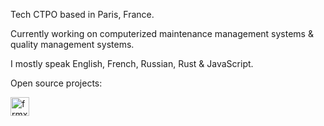 Tech CTPO based in Paris, France.

Currently working on computerized maintenance management systems & quality management systems.

I mostly speak English, French, Russian, Rust & JavaScript.

Open source projects:

<a href="https://github.com/flowsn4ke/frmx"><img src="https://www.frmx.dev/img/frmx.svg" height="30" alt="frmx logo" /></a>&nbsp;&nbsp;&nbsp;&nbsp;&nbsp;
